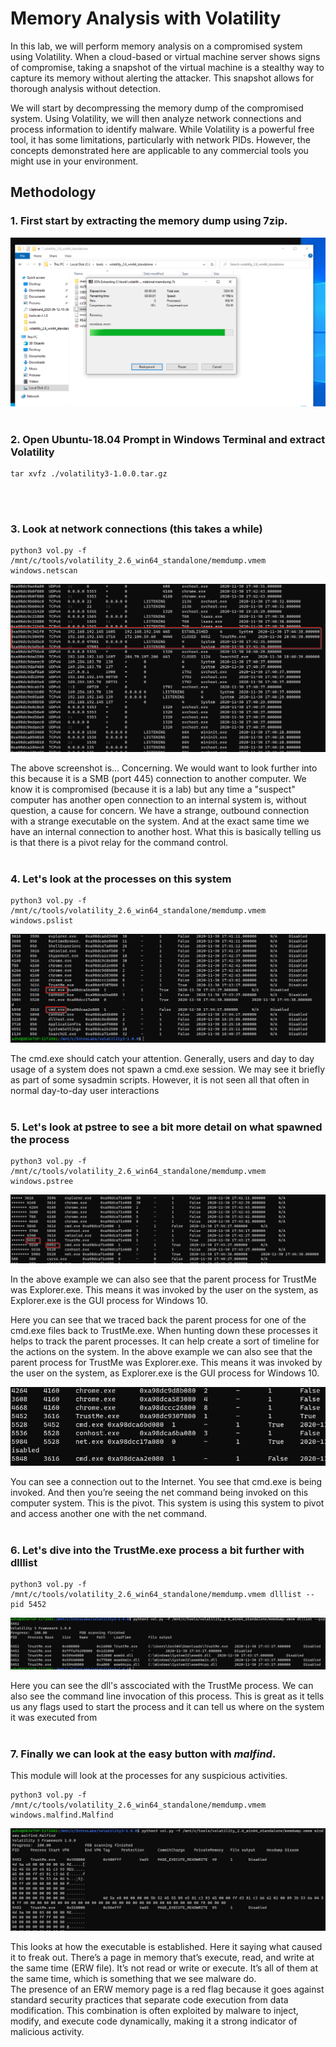 # Memory Analysis with Volatility
In this lab, we will perform memory analysis on a compromised system using Volatility. When a cloud-based or virtual machine server shows signs of compromise, taking a snapshot of the virtual machine is a stealthy way to capture its memory without alerting the attacker. This snapshot allows for thorough analysis without detection.
<br>

We will start by decompressing the memory dump of the compromised system. Using Volatility, we will then analyze network connections and process information to identify malware. While Volatility is a powerful free tool, it has some limitations, particularly with network PIDs. However, the concepts demonstrated here are applicable to any commercial tools you might use in your environment.

## Methodology

### 1. First start by extracting the memory dump using 7zip.
![7zip](https://github.com/trixiahorner/memory_analysis/blob/main/images/M1.png?raw=true)
<br>
<br>

### 2. Open Ubuntu-18.04 Prompt in Windows Terminal and extract Volatility
```
tar xvfz ./volatility3-1.0.0.tar.gz
```
<br>
<br>

### 3. Look at network connections (this takes a while)
```
python3 vol.py -f /mnt/c/tools/volatility_2.6_win64_standalone/memdump.vmem windows.netscan
```
![netscan](https://github.com/trixiahorner/memory_analysis/blob/main/images/M2.png?raw=true)


The above screenshot is... Concerning. We would want to look further into this because it is a SMB (port 445) connection to another computer. 
We know it is compromised (because it is a lab) but any time a "suspect" computer has another open connection to an internal system is, without question, a cause for concern. We have a strange, outbound connection with a strange executable on the system. And at the exact same time we have an internal connection to another host. What this is basically telling us is that there is a pivot relay for the command control. 
<br>
<br>

### 4. Let's look at the processes on this system
```
python3 vol.py -f /mnt/c/tools/volatility_2.6_win64_standalone/memdump.vmem windows.pslist
```
![processes](https://github.com/trixiahorner/memory_analysis/blob/main/images/M3.png?raw=true)

The cmd.exe should catch your attention. Generally, users and day to day usage of a system does not spawn a cmd.exe session. We may see it briefly as part of some sysadmin scripts. However, it is not seen all that often in normal day-to-day user interactions
<br>
<br>

### 5. Let's look at pstree to see a bit more detail on what spawned the process
```
python3 vol.py -f /mnt/c/tools/volatility_2.6_win64_standalone/memdump.vmem windows.pstree
```
![pstree](https://github.com/trixiahorner/memory_analysis/blob/main/images/M4.png?raw=true)

In the above example we can also see that the parent process for TrustMe was Explorer.exe. This means it was invoked by the user on the system, as Explorer.exe is the GUI process for Windows 10.

Here you can see that we traced back the parent process for one of the cmd.exe files back to TrustMe.exe. When hunting down these processes it helps to track the parent processes. It can help create a sort of timeline for the actions on the system. In the above example we can also see that the parent process for TrustMe was Explorer.exe. This means it was invoked by the user on the system, as Explorer.exe is the GUI process for Windows 10.
<br>

![pstree](https://github.com/trixiahorner/memory_analysis/blob/main/images/M5.png?raw=true)

You can see a connection out to the Internet. You see that cmd.exe is being invoked. And then you’re seeing the net command being invoked on this computer system. This is the pivot. This system is using this system to pivot and access another one with the net command. 
<br>
<br>

### 6. Let's dive into the TrustMe.exe process a bit further with dlllist
```
python3 vol.py -f /mnt/c/tools/volatility_2.6_win64_standalone/memdump.vmem dlllist --pid 5452
``` 
![dll](https://github.com/trixiahorner/memory_analysis/blob/main/images/M6.png?raw=true)

Here you can see the dll's asscociated with the TrustMe process. We can also see the command line invocation of this process. This is great as it tells us any flags used to start the process and it can tell us where on the system it was executed from
<br>
<br>

### 7. Finally we can look at the easy button with *malfind*. 
This module will look at the processes for any suspicious activities.
```
python3 vol.py -f /mnt/c/tools/volatility_2.6_win64_standalone/memdump.vmem windows.malfind.Malfind
```
![malfind](https://github.com/trixiahorner/memory_analysis/blob/main/images/M7.png?raw=true)

This looks at how the executable is established. Here it saying what caused it to freak out. There’s a page in memory that’s execute, read, and write at the same time (ERW file). It’s not read or write or execute. It’s all of them at the same time, which is something that we see malware do.
<br>
The presence of an ERW memory page is a red flag because it goes against standard security practices that separate code execution from data modification. This combination is often exploited by malware to inject, modify, and execute code dynamically, making it a strong indicator of malicious activity.
